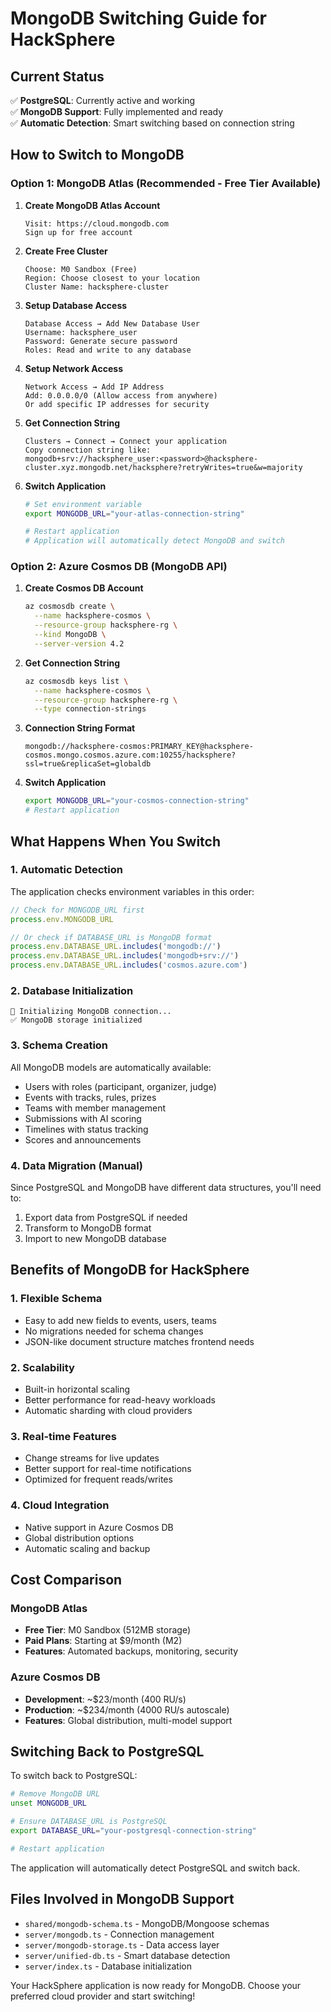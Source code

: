 # MongoDB Switching Guide for HackSphere

## Current Status
✅ **PostgreSQL**: Currently active and working  
✅ **MongoDB Support**: Fully implemented and ready  
✅ **Automatic Detection**: Smart switching based on connection string  

## How to Switch to MongoDB

### Option 1: MongoDB Atlas (Recommended - Free Tier Available)

1. **Create MongoDB Atlas Account**
   ```
   Visit: https://cloud.mongodb.com
   Sign up for free account
   ```

2. **Create Free Cluster**
   ```
   Choose: M0 Sandbox (Free)
   Region: Choose closest to your location
   Cluster Name: hacksphere-cluster
   ```

3. **Setup Database Access**
   ```
   Database Access → Add New Database User
   Username: hacksphere_user
   Password: Generate secure password
   Roles: Read and write to any database
   ```

4. **Setup Network Access**
   ```
   Network Access → Add IP Address
   Add: 0.0.0.0/0 (Allow access from anywhere)
   Or add specific IP addresses for security
   ```

5. **Get Connection String**
   ```
   Clusters → Connect → Connect your application
   Copy connection string like:
   mongodb+srv://hacksphere_user:<password>@hacksphere-cluster.xyz.mongodb.net/hacksphere?retryWrites=true&w=majority
   ```

6. **Switch Application**
   ```bash
   # Set environment variable
   export MONGODB_URL="your-atlas-connection-string"
   
   # Restart application
   # Application will automatically detect MongoDB and switch
   ```

### Option 2: Azure Cosmos DB (MongoDB API)

1. **Create Cosmos DB Account**
   ```bash
   az cosmosdb create \
     --name hacksphere-cosmos \
     --resource-group hacksphere-rg \
     --kind MongoDB \
     --server-version 4.2
   ```

2. **Get Connection String**
   ```bash
   az cosmosdb keys list \
     --name hacksphere-cosmos \
     --resource-group hacksphere-rg \
     --type connection-strings
   ```

3. **Connection String Format**
   ```
   mongodb://hacksphere-cosmos:PRIMARY_KEY@hacksphere-cosmos.mongo.cosmos.azure.com:10255/hacksphere?ssl=true&replicaSet=globaldb
   ```

4. **Switch Application**
   ```bash
   export MONGODB_URL="your-cosmos-connection-string"
   # Restart application
   ```

## What Happens When You Switch

### 1. Automatic Detection
The application checks environment variables in this order:
```javascript
// Check for MONGODB_URL first
process.env.MONGODB_URL

// Or check if DATABASE_URL is MongoDB format
process.env.DATABASE_URL.includes('mongodb://')
process.env.DATABASE_URL.includes('mongodb+srv://')
process.env.DATABASE_URL.includes('cosmos.azure.com')
```

### 2. Database Initialization
```
🍃 Initializing MongoDB connection...
✅ MongoDB storage initialized
```

### 3. Schema Creation
All MongoDB models are automatically available:
- Users with roles (participant, organizer, judge)
- Events with tracks, rules, prizes
- Teams with member management
- Submissions with AI scoring
- Timelines with status tracking
- Scores and announcements

### 4. Data Migration (Manual)
Since PostgreSQL and MongoDB have different data structures, you'll need to:
1. Export data from PostgreSQL if needed
2. Transform to MongoDB format
3. Import to new MongoDB database

## Benefits of MongoDB for HackSphere

### 1. Flexible Schema
- Easy to add new fields to events, users, teams
- No migrations needed for schema changes
- JSON-like document structure matches frontend needs

### 2. Scalability
- Built-in horizontal scaling
- Better performance for read-heavy workloads
- Automatic sharding with cloud providers

### 3. Real-time Features
- Change streams for live updates
- Better support for real-time notifications
- Optimized for frequent reads/writes

### 4. Cloud Integration
- Native support in Azure Cosmos DB
- Global distribution options
- Automatic scaling and backup

## Cost Comparison

### MongoDB Atlas
- **Free Tier**: M0 Sandbox (512MB storage)
- **Paid Plans**: Starting at $9/month (M2)
- **Features**: Automated backups, monitoring, security

### Azure Cosmos DB
- **Development**: ~$23/month (400 RU/s)
- **Production**: ~$234/month (4000 RU/s autoscale)
- **Features**: Global distribution, multi-model support

## Switching Back to PostgreSQL

To switch back to PostgreSQL:
```bash
# Remove MongoDB URL
unset MONGODB_URL

# Ensure DATABASE_URL is PostgreSQL
export DATABASE_URL="your-postgresql-connection-string"

# Restart application
```

The application will automatically detect PostgreSQL and switch back.

## Files Involved in MongoDB Support

- `shared/mongodb-schema.ts` - MongoDB/Mongoose schemas
- `server/mongodb.ts` - Connection management
- `server/mongodb-storage.ts` - Data access layer
- `server/unified-db.ts` - Smart database detection
- `server/index.ts` - Database initialization

Your HackSphere application is now ready for MongoDB. Choose your preferred cloud provider and start switching!